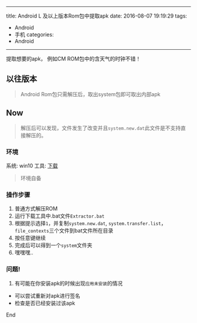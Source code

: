 ------
title: Android L 及以上版本Rom包中提取apk
date: 2016-08-07 19:19:29
tags:
  - Android
  - 手机
categories:
  - Android
------
提取想要的apk， 例如CM ROM包中的含天气的时钟不错！

<!--more-->

## 以往版本
> Android Rom包只需解压后，取出system包即可取出内部apk

## Now
> 解压后可以发现，文件发生了改变并且`system.new.dat`此文件是不支持直接解压的。

### 环境
系统: win10
工具: [下载](http://cdn.hocgin.top/Extractor%20and%20Repacker%204.0.rar)
> 环境自备

### 操作步骤
1. 普通方式解压ROM
2. 运行下载工具中.bat文件`Extractor.bat`
3. 根据提示选择`1`，并复制`system.new.dat`, `system.transfer.list`，`file_contexts`三个文件到bat文件所在目录
4. 按任意键继续
5. 完成后可以得到一个`system`文件夹
6. 嘿嘿嘿..

### 问题!
1. 有可能在你安装apk的时候出现`应用未安装`的情况
  - 可以尝试重新对apk进行签名
  - 检查是否已经安装过该apk

End
